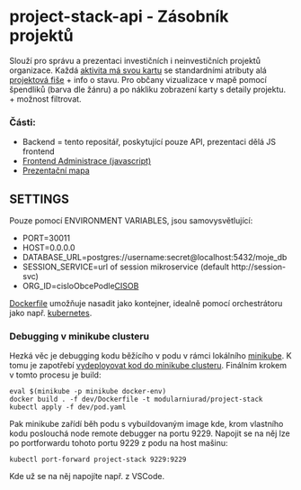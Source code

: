 # project-stack-api - Zásobník projektů

Slouží pro správu a prezentaci investičních i neinvestičních projektů organizace.
Každá [aktivita má svou kartu](http://www.projektmanazer.cz/sites/default/files/dokumenty/1-4projektovyzamer.pdf) se standardními atributy alá [projektová fiše](https://www.infoz.cz/projektova-fise/) + info o stavu.
Pro občany vizualizace v mapě pomocí špendliků (barva dle žánru) a po nákliku zobrazení karty s detaily projektu. + možnost filtrovat.

### Části:
- Backend = tento repositář, poskytující pouze API, prezentaci dělá JS frontend
- [Frontend Administrace (javascript)](https://github.com/modularni-urad/project-stack-webclient)
- [Prezentační mapa](https://github.com/modularni-urad/project-stack-webclient/tree/master/mapa)

## SETTINGS

Pouze pomocí ENVIRONMENT VARIABLES, jsou samovysvětlující:
- PORT=30011
- HOST=0.0.0.0
- DATABASE_URL=postgres://username:secret@localhost:5432/moje_db
- SESSION_SERVICE=url of session mikroservice (default http://session-svc)
- ORG_ID=cisloObcePodle[CISOB](http://apl.czso.cz/iSMS/cisdet.jsp?kodcis=43)

[Dockerfile](Dockerfile) umožňuje nasadit jako kontejner,
idealně pomocí orchestrátoru jako např. [kubernetes](https://kubernetes.io/).

### Debugging v minikube clusteru

Hezká věc je debugging kodu běžícího v podu v rámci lokálního [minikube](https://github.com/kubernetes/minikube).
K tomu je zapotřebí [vydeployovat kod do minikube clusteru](https://medium.com/swlh/how-to-run-locally-built-docker-images-in-kubernetes-b28fbc32cc1d).
Finálním krokem v tomto procesu je build:
```
eval $(minikube -p minikube docker-env)
docker build . -f dev/Dockerfile -t modularniurad/project-stack
kubectl apply -f dev/pod.yaml
```

Pak minikube zařídí běh podu s vybuildovaným image kde, krom vlastního kodu
poslouchá node remote debugger na portu 9229.
Napojit se na něj lze po portforwardu tohoto portu 9229 z podu na host mašinu:
```
kubectl port-forward project-stack 9229:9229
```
Kde už se na něj napojíte např. z VSCode.
